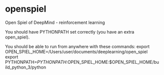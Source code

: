# openspiel
Open Spiel of DeepMind - reinforcement learning

You should have PYTHONPATH set correctly (you have an extra open_spiel).

You should be able to run from anywhere with these commands:
export OPEN_SPIEL_HOME=/Users/user/documents/deeplearning/open_spiel
export PYTHONPATH=$PYTHONPATH:$OPEN_SPIEL_HOME:$OPEN_SPIEL_HOME/build_python_3/python
